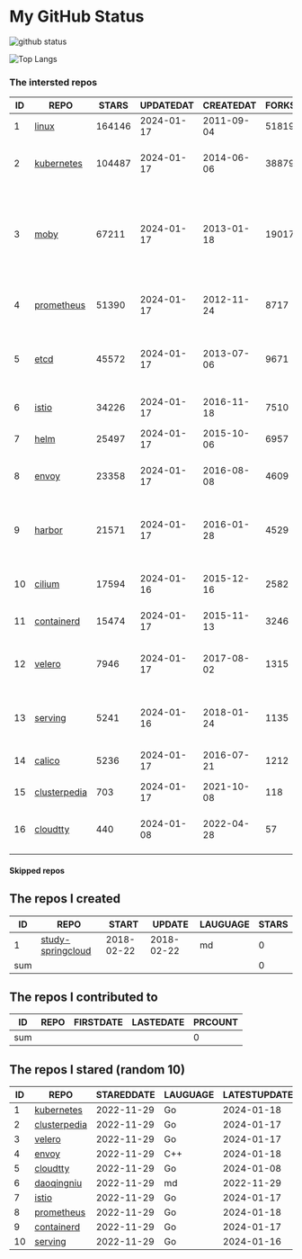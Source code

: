 # My GitHub Status

<img src="https://github-readme-stats-1.yihong0618.vercel.app/api?username=daoqingniu&show_icons=true&&&hide_title=true&count_private=true" alt="github status" />

![Top Langs](https://github-readme-stats-1.yihong0618.vercel.app/api/top-langs/?username=daoqingniu&layout=compact)

<!--START_SECTION:github_repos-->
### The intersted repos
| ID |                              REPO                               | STARS  | UPDATEDAT  | CREATEDAT  | FORKSCOUNT |                                                DESCRIPTIONS                                                |
|----|-----------------------------------------------------------------|--------|------------|------------|------------|------------------------------------------------------------------------------------------------------------|
|  1 | [linux](https://github.com/torvalds/linux)                      | 164146 | 2024-01-17 | 2011-09-04 |      51819 | Linux kernel source tree                                                                                   |
|  2 | [kubernetes](https://github.com/kubernetes/kubernetes)          | 104487 | 2024-01-17 | 2014-06-06 |      38879 | Production-Grade Container Scheduling and Management                                                       |
|  3 | [moby](https://github.com/moby/moby)                            |  67211 | 2024-01-17 | 2013-01-18 |      19017 | The Moby Project - a collaborative project for the container ecosystem to assemble container-based systems |
|  4 | [prometheus](https://github.com/prometheus/prometheus)          |  51390 | 2024-01-17 | 2012-11-24 |       8717 | The Prometheus monitoring system and time series database.                                                 |
|  5 | [etcd](https://github.com/etcd-io/etcd)                         |  45572 | 2024-01-17 | 2013-07-06 |       9671 | Distributed reliable key-value store for the most critical data of a distributed system                    |
|  6 | [istio](https://github.com/istio/istio)                         |  34226 | 2024-01-17 | 2016-11-18 |       7510 | Connect, secure, control, and observe services.                                                            |
|  7 | [helm](https://github.com/helm/helm)                            |  25497 | 2024-01-17 | 2015-10-06 |       6957 | The Kubernetes Package Manager                                                                             |
|  8 | [envoy](https://github.com/envoyproxy/envoy)                    |  23358 | 2024-01-17 | 2016-08-08 |       4609 | Cloud-native high-performance edge/middle/service proxy                                                    |
|  9 | [harbor](https://github.com/goharbor/harbor)                    |  21571 | 2024-01-17 | 2016-01-28 |       4529 | An open source trusted cloud native registry project that stores, signs, and scans content.                |
| 10 | [cilium](https://github.com/cilium/cilium)                      |  17594 | 2024-01-16 | 2015-12-16 |       2582 | eBPF-based Networking, Security, and Observability                                                         |
| 11 | [containerd](https://github.com/containerd/containerd)          |  15474 | 2024-01-17 | 2015-11-13 |       3246 | An open and reliable container runtime                                                                     |
| 12 | [velero](https://github.com/vmware-tanzu/velero)                |   7946 | 2024-01-17 | 2017-08-02 |       1315 | Backup and migrate Kubernetes applications and their persistent volumes                                    |
| 13 | [serving](https://github.com/knative/serving)                   |   5241 | 2024-01-16 | 2018-01-24 |       1135 | Kubernetes-based, scale-to-zero, request-driven compute                                                    |
| 14 | [calico](https://github.com/projectcalico/calico)               |   5236 | 2024-01-17 | 2016-07-21 |       1212 | Cloud native networking and network security                                                               |
| 15 | [clusterpedia](https://github.com/clusterpedia-io/clusterpedia) |    703 | 2024-01-17 | 2021-10-08 |        118 | The Encyclopedia of Kubernetes clusters                                                                    |
| 16 | [cloudtty](https://github.com/cloudtty/cloudtty)                |    440 | 2024-01-08 | 2022-04-28 |         57 | A Friendly Kubernetes CloudShell (Web Terminal) !                                                          |



#### Skipped repos
<!--END_SECTION:github_repos-->

<!--START_SECTION:my_github-->
## The repos I created
| ID  |                                 REPO                                 |   START    |   UPDATE   | LAUGUAGE | STARS |
|-----|----------------------------------------------------------------------|------------|------------|----------|-------|
|   1 | [study-springcloud](https://github.com/daoqingniu/study-springcloud) | 2018-02-22 | 2018-02-22 | md       |     0 |
| sum |                                                                      |            |            |          |     0 |

## The repos I contributed to
| ID  | REPO | FIRSTDATE | LASTEDATE | PRCOUNT |
|-----|------|-----------|-----------|---------|
| sum |      |           |           |       0 |

## The repos I stared (random 10)
| ID |                              REPO                               | STAREDDATE | LAUGUAGE | LATESTUPDATE |
|----|-----------------------------------------------------------------|------------|----------|--------------|
|  1 | [kubernetes](https://github.com/kubernetes/kubernetes)          | 2022-11-29 | Go       | 2024-01-18   |
|  2 | [clusterpedia](https://github.com/clusterpedia-io/clusterpedia) | 2022-11-29 | Go       | 2024-01-17   |
|  3 | [velero](https://github.com/vmware-tanzu/velero)                | 2022-11-29 | Go       | 2024-01-17   |
|  4 | [envoy](https://github.com/envoyproxy/envoy)                    | 2022-11-29 | C++      | 2024-01-18   |
|  5 | [cloudtty](https://github.com/cloudtty/cloudtty)                | 2022-11-29 | Go       | 2024-01-08   |
|  6 | [daoqingniu](https://github.com/daoqingniu/daoqingniu)          | 2022-11-29 | md       | 2022-11-29   |
|  7 | [istio](https://github.com/istio/istio)                         | 2022-11-29 | Go       | 2024-01-17   |
|  8 | [prometheus](https://github.com/prometheus/prometheus)          | 2022-11-29 | Go       | 2024-01-18   |
|  9 | [containerd](https://github.com/containerd/containerd)          | 2022-11-29 | Go       | 2024-01-17   |
| 10 | [serving](https://github.com/knative/serving)                   | 2022-11-29 | Go       | 2024-01-16   |

<!--END_SECTION:my_github-->
